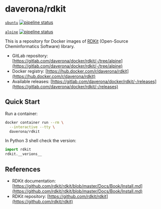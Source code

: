# daverona/rdkit

[`ubuntu`](https://gitlab.com/daverona/docker/rdkit)
[![pipeline status](https://gitlab.com/daverona/docker/rdkit/badges/master/pipeline.svg)](https://gitlab.com/daverona/docker/rdkit/commits/master)

[`alpine`](https://gitlab.com/daverona/docker/rdkit/-/tree/alpine)
[![pipeline status](https://gitlab.com/daverona/docker/rdkit/badges/alpine/pipeline.svg)](https://gitlab.com/daverona/docker/rdkit/commits/alpine)

This is a repository for Docker images of [RDKit](https://github.com/rdkit/rdkit) (Open-Source Cheminformatics Software) library.

* GitLab repository: [https://gitlab.com/daverona/docker/rdkit/-/tree/alpine](https://gitlab.com/daverona/docker/rdkit/-/tree/alpine)
* Docker registry: [https://hub.docker.com/r/daverona/rdkit](https://hub.docker.com/r/daverona/rdkit)
* Available releases: [https://gitlab.com/daverona/docker/rdkit/-/releases](https://gitlab.com/daverona/docker/rdkit/-/releases)

## Quick Start

Run a container:


```bash
docker container run --rm \
  --interactive --tty \
  daverona/rdkit
```

In Python 3 shell check the version:

```python
import rdkit
rdkit.__verions__
```

## References

* RDKit documentation: [https://github.com/rdkit/rdkit/blob/master/Docs/Book/Install.md](https://github.com/rdkit/rdkit/blob/master/Docs/Book/Install.md)
* RDKit repository: [https://github.com/rdkit/rdkit](https://github.com/rdkit/rdkit)
